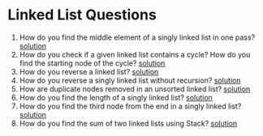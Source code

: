 # Linked List Questions
1. How do you find the middle element of a singly linked list in one pass? [solution](/linkedLists/question1.py)
2. How do you check if a given linked list contains a cycle? How do you find the starting node of the cycle? [solution](/linkedLists/question2.py)
3. How do you reverse a linked list? [solution](/linkedLists/question3.py)
4. How do you reverse a singly linked list without recursion? [solution](/linkedLists/question4.py)
5. How are duplicate nodes removed in an unsorted linked list? [solution](/linkedLists/question5.py)
6. How do you find the length of a singly linked list? [solution](/linkedLists/question6.py)
7. How do you find the third node from the end in a singly linked list? [solution](/linkedLists/question7.py)
8. How do you find the sum of two linked lists using Stack? [solution](/linkedLists/question8.py)